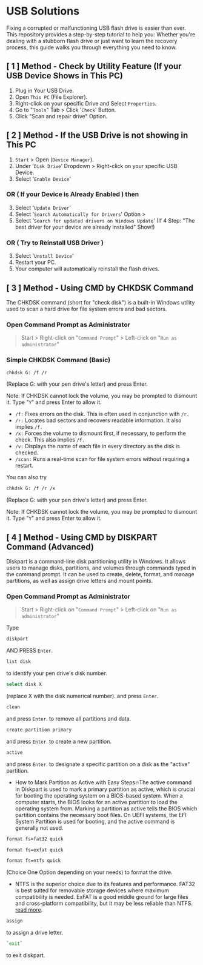 # USB Solutions

Fixing a corrupted or malfunctioning USB flash drive is easier than ever. This repository provides a step-by-step tutorial to help you: Whether you're dealing with a stubborn flash drive or just want to learn the recovery process, this guide walks you through everything you need to know.

## [ 1 ] Method - Check by Utility Feature (If your USB Device Shows in This PC)
  1. Plug in Your USB Drive.
  2. Open `This PC` (File Explorer).
  3. Right-click on your specific Drive and Select `Properties`.
  4. Go to "`Tools`" Tab > Click '`Check`' Button.
  5. Click "Scan and repair drive" Option.

## [ 2 ] Method - If the USB Drive is not showing in This PC
  1. `Start` > Open (`Device Manager`).
  2. Under '`Disk Drive`' Dropdown > Right-click on your specific USB Device.
  3. Select '`Enable Device`'

  ### OR ( If your Device is Already Enabled ) then

  3. Select '`Update Driver`'
  4. Select '`Search Automatically for Drivers`' Option >
  5. Select '`Search for updated drivers on Windows Update`' (If 4 Step: "The best driver for your device are already installed" Show!)

  ### OR ( Try to Reinstall USB Driver )
  
  3. Select '`Unstall Device`'
  4. Restart your PC.
  5. Your computer will automatically reinstall the flash drives.

## [ 3 ] Method - Using CMD by CHKDSK Command

The CHKDSK command (short for "check disk") is a built-in Windows utility used to scan a hard drive for file system errors and bad sectors.

### Open Command Prompt as Administrator

> Start > Right-click on "`Command Prompt`" > Left-click on "`Run as administrator`" 

### Simple CHKDSK Command (Basic)

```bash
chkdsk G: /f /r
```
(Replace G: with your pen drive's letter) and press Enter.

Note: If CHKDSK cannot lock the volume, you may be prompted to dismount it. Type "`Y`" and press Enter to allow it.

- `/f:` Fixes errors on the disk. This is often used in conjunction with `/r.`
- `/r:` Locates bad sectors and recovers readable information. It also implies `/f.`
- `/x:` Forces the volume to dismount first, if necessary, to perform the check. This also implies `/f.`
- `/v:` Displays the name of each file in every directory as the disk is checked.
- `/scan:` Runs a real-time scan for file system errors without requiring a restart.

You can also try

```bash
chkdsk G: /f /r /x
```

(Replace G: with your pen drive's letter) and press Enter.

Note: If CHKDSK cannot lock the volume, you may be prompted to dismount it. Type "`Y`" and press Enter to allow it.

## [ 4 ] Method - Using CMD by DISKPART Command (Advanced)

Diskpart is a command-line disk partitioning utility in Windows. It allows users to manage disks, partitions, and volumes through commands typed in the command prompt. It can be used to create, delete, format, and manage partitions, as well as assign drive letters and mount points.

### Open Command Prompt as Administrator

> Start > Right-click on "`Command Prompt`" > Left-click on "`Run as administrator`" 


Type
```bash
diskpart
```
AND PRESS `Enter`.


```bash
list disk
```
to identify your pen drive's disk number.


```bash
select disk X 
```
(replace X with the disk numerical number). and press `Enter`.


```bash
clean
```
and press `Enter`. to remove all partitions and data.


```bash
create partition primary
```
and press `Enter`. to create a new partition.

```bash
active
```
and press `Enter`. to designate a specific partition on a disk as the "active" partition.

- How to Mark Partition as Active with Easy Steps🔥The active command in Diskpart is used to mark a primary partition as active, which is crucial for booting the operating system on a BIOS-based system. When a computer starts, the BIOS looks for an active partition to load the operating system from. Marking a partition as active tells the BIOS which partition contains the necessary boot files. On UEFI systems, the EFI System Partition is used for booting, and the active command is generally not used.

```bash
format fs=fat32 quick
```
```bash
format fs=exfat quick
```
```bash
format fs=ntfs quick
```
(Choice One Option depending on your needs) to format the drive.

- NTFS is the superior choice due to its features and performance. FAT32 is best suited for removable storage devices where maximum compatibility is needed. ExFAT is a good middle ground for large files and cross-platform compatibility, but it may be less reliable than NTFS. [read more](https://github.com/dhsagaryt/USB/blob/main/Different%20File%20Systems%20(NTFS%2C%20FAT32%2C%20ExFAT).md).

```bash
assign
```
to assign a drive letter.

```bash
`exit`
```
to exit diskpart. 
















